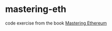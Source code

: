 # mastering-eth
code exercise from the book [Mastering Ethereum](https://github.com/ethereumbook/ethereumbook)
